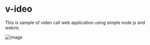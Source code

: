 # v-ideo
This is sample of video call web application using simple node js and webrtc

![image](https://github.com/user-attachments/assets/93f5a198-16f1-4394-8164-e2ea880661c4)
